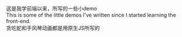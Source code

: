 这是我学前端以来，所写的一些小demo<br/>
This is some of the little demos I've written since I started learning the front-end.<br/>
贪吃蛇和手风琴动画都是用原生JS所写的

